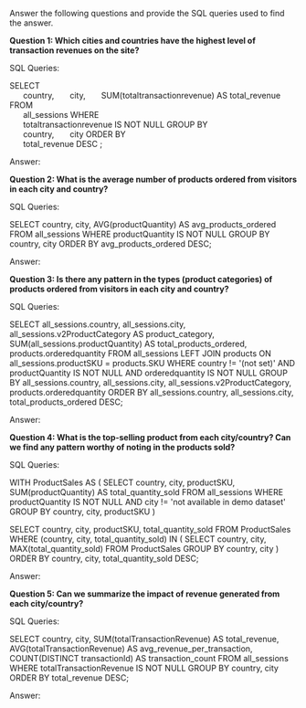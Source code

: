 Answer the following questions and provide the SQL queries used to find the answer.

    
**Question 1: Which cities and countries have the highest level of transaction revenues on the site?**


SQL Queries: 

SELECT <br/> 
&nbsp;&nbsp;&nbsp;&nbsp;&nbsp;&nbsp;country,
&nbsp;&nbsp;&nbsp;&nbsp;&nbsp;&nbsp;city,
&nbsp;&nbsp;&nbsp;&nbsp;&nbsp;&nbsp;SUM(totaltransactionrevenue) AS total_revenue
FROM <br/> 
&nbsp;&nbsp;&nbsp;&nbsp;&nbsp;&nbsp;all_sessions
WHERE <br/> 
&nbsp;&nbsp;&nbsp;&nbsp;&nbsp;&nbsp;totaltransactionrevenue IS NOT NULL
GROUP BY <br/> 
&nbsp;&nbsp;&nbsp;&nbsp;&nbsp;&nbsp;country, 
&nbsp;&nbsp;&nbsp;&nbsp;&nbsp;&nbsp;city
ORDER BY <br/> 
&nbsp;&nbsp;&nbsp;&nbsp;&nbsp;&nbsp;total_revenue DESC ;


Answer:




**Question 2: What is the average number of products ordered from visitors in each city and country?**


SQL Queries:

SELECT 
    country,
    city,
    AVG(productQuantity) AS avg_products_ordered
FROM 
    all_sessions
WHERE 
	productQuantity IS NOT NULL
GROUP BY 
    country, 
    city
ORDER BY 
    avg_products_ordered DESC;



Answer:





**Question 3: Is there any pattern in the types (product categories) of products ordered from visitors in each city and country?**


SQL Queries:

SELECT 
    all_sessions.country,
    all_sessions.city,
    all_sessions.v2ProductCategory AS product_category,
    SUM(all_sessions.productQuantity) AS total_products_ordered,
    products.orderedquantity
FROM 
    all_sessions
LEFT JOIN 
    products ON all_sessions.productSKU = products.SKU
WHERE 
    country != '(not set)' AND productQuantity IS NOT NULL AND orderedquantity IS NOT NULL
GROUP BY 
    all_sessions.country, 
    all_sessions.city, 
    all_sessions.v2ProductCategory, 
    products.orderedquantity
ORDER BY 
    all_sessions.country, 
    all_sessions.city, 
    total_products_ordered DESC;


Answer:





**Question 4: What is the top-selling product from each city/country? Can we find any pattern worthy of noting in the products sold?**


SQL Queries:

WITH ProductSales AS (
    SELECT 
        country,
        city,
        productSKU,
        SUM(productQuantity) AS total_quantity_sold
    FROM 
        all_sessions
	WHERE 
        productQuantity IS NOT NULL AND city != 'not available in demo dataset'
    GROUP BY 
        country, 
        city, 
        productSKU
)

SELECT 
    country,
    city,
    productSKU,
    total_quantity_sold
FROM 
    ProductSales
WHERE 
    (country, city, total_quantity_sold) IN (
        SELECT 
            country, 
            city, 
            MAX(total_quantity_sold) 
        FROM 
            ProductSales
        GROUP BY 
            country, 
            city
    )
ORDER BY 
    country, 
    city, 
    total_quantity_sold DESC;

Answer:





**Question 5: Can we summarize the impact of revenue generated from each city/country?**

SQL Queries:

SELECT 
    country,
    city,
    SUM(totalTransactionRevenue) AS total_revenue,
    AVG(totalTransactionRevenue) AS avg_revenue_per_transaction,
    COUNT(DISTINCT transactionId) AS transaction_count
FROM 
    all_sessions
WHERE 
    totalTransactionRevenue IS NOT NULL
GROUP BY 
    country, 
    city
ORDER BY 
    total_revenue DESC;


Answer:







